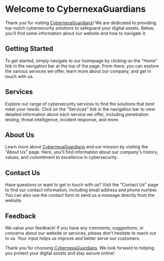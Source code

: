 # Welcome to CybernexaGuardians

Thank you for visiting [CybernexaGuardians](https://ekyzo83.github.io/RIIPEN-3)! We are dedicated to providing top-notch cybersecurity solutions to safeguard your digital assets. Below, you'll find some information about our website and how to navigate it.

## Getting Started

To get started, simply navigate to our homepage by clicking on the "Home" link in the navigation bar at the top of the page. From there, you can explore the various services we offer, learn more about our company, and get in touch with us.

## Services

Explore our range of cybersecurity services to find the solutions that best meet your needs. Click on the "Services" link in the navigation bar to view detailed information about each service we offer, including penetration testing, threat intelligence, incident response, and more.

## About Us

Learn more about [CybernexaGuardians](https://ekyzo83.github.io/RIIPEN-3) and our mission by visiting the "About Us" page. Here, you'll find information about our company's history, values, and commitment to excellence in cybersecurity.

## Contact Us

Have questions or want to get in touch with us? Visit the "Contact Us" page to find our contact information, including email address and phone number. You can also use the contact form to send us a message directly from the website.

## Feedback

We value your feedback! If you have any comments, suggestions, or concerns about our website or services, please don't hesitate to reach out to us. Your input helps us improve and better serve our customers.

Thank you for choosing [CybernexaGuardians](https://ekyzo83.github.io/RIIPEN-3). We look forward to helping you protect your digital assets and stay secure online!
